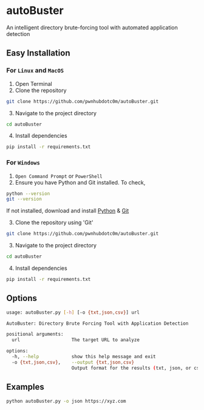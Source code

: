 # autoBuster

An intelligent directory brute-forcing tool with automated application detection

## Easy Installation

### For `Linux` and `MacOS`
1. Open Terminal
2. Clone the repository

```bash
git clone https://github.com/pwnhubdotc0m/autoBuster.git
```

3. Navigate to the project directory

```bash
cd autoBuster
```
4. Install dependencies

```bash
pip install -r requirements.txt
```
### For `Windows`
1. `Open Command Prompt` or `PowerShell`
2. Ensure you have Python and Git installed. To check,
   
```bash
python --version
git --version
```
If not installed, download and install [Python](https://www.python.org/) & [Git](https://git-scm.com/)

3. Clone the repository using 'Git'

```bash
git clone https://github.com/pwnhubdotc0m/autoBuster.git
```
3. Navigate to the project directory

```bash
cd autoBuster
```
4. Install dependencies

```bash
pip install -r requirements.txt
```
## Options
```bash
usage: autoBuster.py [-h] [-o {txt,json,csv}] url

AutoBuster: Directory Brute Forcing Tool with Application Detection

positional arguments:
  url                   The target URL to analyze

options:
  -h, --help            show this help message and exit
  -o {txt,json,csv},    --output {txt,json,csv}
                        Output format for the results (txt, json, or csv)
```

## Examples
```bash
python autoBuster.py -o json https://xyz.com
```
